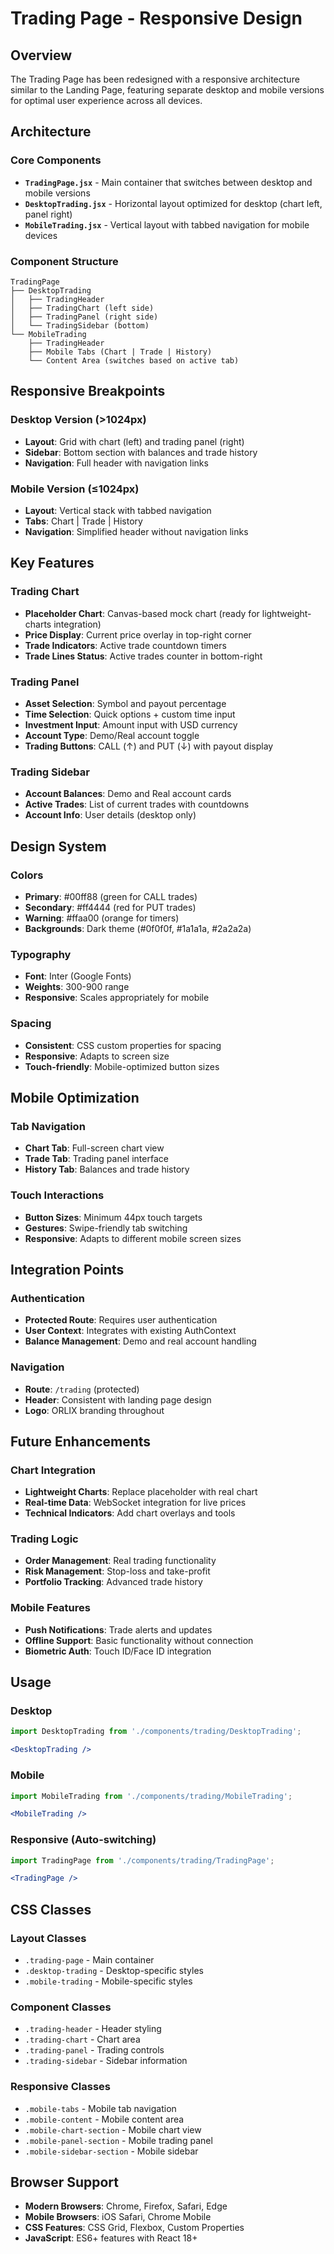 # Trading Page - Responsive Design

## Overview
The Trading Page has been redesigned with a responsive architecture similar to the Landing Page, featuring separate desktop and mobile versions for optimal user experience across all devices.

## Architecture

### Core Components
- **`TradingPage.jsx`** - Main container that switches between desktop and mobile versions
- **`DesktopTrading.jsx`** - Horizontal layout optimized for desktop (chart left, panel right)
- **`MobileTrading.jsx`** - Vertical layout with tabbed navigation for mobile devices

### Component Structure
```
TradingPage
├── DesktopTrading
│   ├── TradingHeader
│   ├── TradingChart (left side)
│   ├── TradingPanel (right side)
│   └── TradingSidebar (bottom)
└── MobileTrading
    ├── TradingHeader
    ├── Mobile Tabs (Chart | Trade | History)
    └── Content Area (switches based on active tab)
```

## Responsive Breakpoints

### Desktop Version (>1024px)
- **Layout**: Grid with chart (left) and trading panel (right)
- **Sidebar**: Bottom section with balances and trade history
- **Navigation**: Full header with navigation links

### Mobile Version (≤1024px)
- **Layout**: Vertical stack with tabbed navigation
- **Tabs**: Chart | Trade | History
- **Navigation**: Simplified header without navigation links

## Key Features

### Trading Chart
- **Placeholder Chart**: Canvas-based mock chart (ready for lightweight-charts integration)
- **Price Display**: Current price overlay in top-right corner
- **Trade Indicators**: Active trade countdown timers
- **Trade Lines Status**: Active trades counter in bottom-right

### Trading Panel
- **Asset Selection**: Symbol and payout percentage
- **Time Selection**: Quick options + custom time input
- **Investment Input**: Amount input with USD currency
- **Account Type**: Demo/Real account toggle
- **Trading Buttons**: CALL (↑) and PUT (↓) with payout display

### Trading Sidebar
- **Account Balances**: Demo and Real account cards
- **Active Trades**: List of current trades with countdowns
- **Account Info**: User details (desktop only)

## Design System

### Colors
- **Primary**: #00ff88 (green for CALL trades)
- **Secondary**: #ff4444 (red for PUT trades)
- **Warning**: #ffaa00 (orange for timers)
- **Backgrounds**: Dark theme (#0f0f0f, #1a1a1a, #2a2a2a)

### Typography
- **Font**: Inter (Google Fonts)
- **Weights**: 300-900 range
- **Responsive**: Scales appropriately for mobile

### Spacing
- **Consistent**: CSS custom properties for spacing
- **Responsive**: Adapts to screen size
- **Touch-friendly**: Mobile-optimized button sizes

## Mobile Optimization

### Tab Navigation
- **Chart Tab**: Full-screen chart view
- **Trade Tab**: Trading panel interface
- **History Tab**: Balances and trade history

### Touch Interactions
- **Button Sizes**: Minimum 44px touch targets
- **Gestures**: Swipe-friendly tab switching
- **Responsive**: Adapts to different mobile screen sizes

## Integration Points

### Authentication
- **Protected Route**: Requires user authentication
- **User Context**: Integrates with existing AuthContext
- **Balance Management**: Demo and real account handling

### Navigation
- **Route**: `/trading` (protected)
- **Header**: Consistent with landing page design
- **Logo**: ORLIX branding throughout

## Future Enhancements

### Chart Integration
- **Lightweight Charts**: Replace placeholder with real chart
- **Real-time Data**: WebSocket integration for live prices
- **Technical Indicators**: Add chart overlays and tools

### Trading Logic
- **Order Management**: Real trading functionality
- **Risk Management**: Stop-loss and take-profit
- **Portfolio Tracking**: Advanced trade history

### Mobile Features
- **Push Notifications**: Trade alerts and updates
- **Offline Support**: Basic functionality without connection
- **Biometric Auth**: Touch ID/Face ID integration

## Usage

### Desktop
```jsx
import DesktopTrading from './components/trading/DesktopTrading';

<DesktopTrading />
```

### Mobile
```jsx
import MobileTrading from './components/trading/MobileTrading';

<MobileTrading />
```

### Responsive (Auto-switching)
```jsx
import TradingPage from './components/trading/TradingPage';

<TradingPage />
```

## CSS Classes

### Layout Classes
- `.trading-page` - Main container
- `.desktop-trading` - Desktop-specific styles
- `.mobile-trading` - Mobile-specific styles

### Component Classes
- `.trading-header` - Header styling
- `.trading-chart` - Chart area
- `.trading-panel` - Trading controls
- `.trading-sidebar` - Sidebar information

### Responsive Classes
- `.mobile-tabs` - Mobile tab navigation
- `.mobile-content` - Mobile content area
- `.mobile-chart-section` - Mobile chart view
- `.mobile-panel-section` - Mobile trading panel
- `.mobile-sidebar-section` - Mobile sidebar

## Browser Support
- **Modern Browsers**: Chrome, Firefox, Safari, Edge
- **Mobile Browsers**: iOS Safari, Chrome Mobile
- **CSS Features**: CSS Grid, Flexbox, Custom Properties
- **JavaScript**: ES6+ features with React 18+
